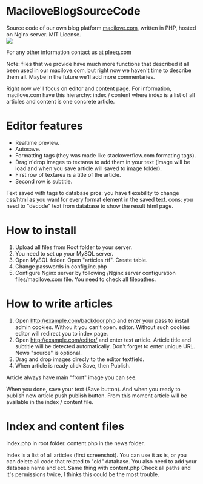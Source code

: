 # MaciloveBlogSourceCode

Source code of our own blog platform <a href="http://macilove.com" target="_blank">macilove.com</a>, written in PHP, hosted on Nginx server. MIT License.<br/>
<img src="https://macilove.com/img/macilove.jpg"><br/>

For any other information contact us at <a href="http://pleeq.com" target="_blank">pleeq.com</a>

Note: files that we provide have much more functions that described it all been used in our macilove.com, but right now we haven't time to describe them all. Maybe in the future we'll add more commentaries. 

Right now we'll focus on editor and content page. For information, macilove.com have this hierarchy: index / content
where index is a list of all articles and content is one concrete article. 

# Editor features
* Realtime preview.
* Autosave.
* Formatting tags (they was made like stackoverflow.com formating tags).
* Drag'n'drop images to textarea to add them in your text (image will be load and when you save article will saved to image folder).
* First row of textarea is a title of the article.
* Second row is subtitle.

Text saved with tags to database 
pros: you have flexebility to change css/html as you want for every format element in the saved text. 
cons: you need to "decode" text from database to show the result html page.


# How to install
1. Upload all files from Root folder to your server.
2. You need to set up your MySQL server.
3. Open MySQL folder. Open "articles.rtf". Create table.
2. Change passwords in config.inc.php
4. Configure Nginx server by following /Nginx server configuration files/macilove.com file.
You need to check all filepathes.

# How to write articles
1. Open http://example.com/backdoor.php and enter your pass to install admin cookies. Withou it you can't open. editor. Without such cookies editor will redirect you to index page.
2. Open http://example.com/editor/ and enter test article. Article title and subtitle will be detected automatically. Don't forget to enter unique URL. News "source" is optional.
3. Drag and drop images direcly to the editor textfield.
4. When article is ready click Save, then Publish.

Article always have main "front" image you can see.

When you done, save your text (Save button). And when you ready to publish new article push publish button.
From this moment article will be available in the index / content file. 

# Index and content files
index.php in root folder.
content.php in the news folder.

Index is a list of all articles (first screenshot). You can use it as is, or you can delete all code that related to "old" database.
You also need to add your database name and ect. 
Same thing with content.php
Check all paths and it's permissions twice, I thinks this could be the most trouble.



